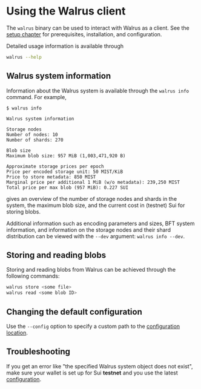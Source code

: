 # Using the Walrus client

The `walrus` binary can be used to interact with Walrus as a client. See the [setup
chapter](./setup.md) for prerequisites, installation, and configuration.

Detailed usage information is available through

```sh
walrus --help
```

## Walrus system information

Information about the Walrus system is available through the `walrus info` command. For example,

```console
$ walrus info

Walrus system information

Storage nodes
Number of nodes: 10
Number of shards: 270

Blob size
Maximum blob size: 957 MiB (1,003,471,920 B)

Approximate storage prices per epoch
Price per encoded storage unit: 50 MIST/KiB
Price to store metadata: 850 MIST
Marginal price per additional 1 MiB (w/o metadata): 239,250 MIST
Total price per max blob (957 MiB): 0.227 SUI
```

gives an overview of the number of storage nodes and shards in the system, the maximum blob size,
and the current cost in (testnet) Sui for storing blobs.

Additional information such as encoding parameters and sizes, BFT system information, and
information on the storage nodes and their shard distribution can be viewed with the `--dev`
argument: `walrus info --dev`.

## Storing and reading blobs

Storing and reading blobs from Walrus can be achieved through the following commands:

```sh
walrus store <some file>
walrus read <some blob ID>
```

## Changing the default configuration

Use the `--config` option to specify a custom path to the
[configuration location](../usage/configuration.html#configuration-file).

## Troubleshooting

If you get an error like "the specified Walrus system object does not exist", make sure your wallet
is set up for Sui **testnet** and you use the latest [configuration](./setup.md#configuration).
